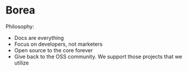 # Borea

Philosophy:

- Docs are everything
- Focus on developers, not marketers
- Open source to the core forever
- Give back to the OSS community. We support those projects that we utilize